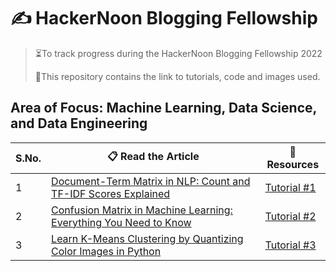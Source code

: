 # ✍ HackerNoon Blogging Fellowship
> ⏳To track progress during the HackerNoon Blogging Fellowship 2022
>
> 📁This repository contains the link to tutorials, code and images used.

## Area of Focus: Machine Learning, Data Science, and Data Engineering


| S.No.| 📋 Read the Article |📁Resources|
|------|---------|---------|
|1| [Document-Term Matrix in NLP: Count and TF-IDF Scores Explained](https://hackernoon.com/document-term-matrix-in-nlp-count-and-tf-idf-scores-explained)|[Tutorial #1](https://github.com/balapriyac/HackerNoon-Blogging-Fellowship/tree/main/1-document-term-matrix)|
|2| [Confusion Matrix in Machine Learning: Everything You Need to Know](https://hackernoon.com/confusion-matrix-in-machine-learning-everything-you-need-to-know)|[Tutorial #2](https://github.com/balapriyac/HackerNoon-Blogging-Fellowship/tree/main/2-confusion-matrix)|
|3|[Learn K-Means Clustering by Quantizing Color Images in Python](https://hackernoon.com/learn-k-means-clustering-by-quantizing-color-images-in-python)|[Tutorial #3](https://github.com/balapriyac/HackerNoon-Blogging-Fellowship/tree/main/3-k-means-clustering)|
